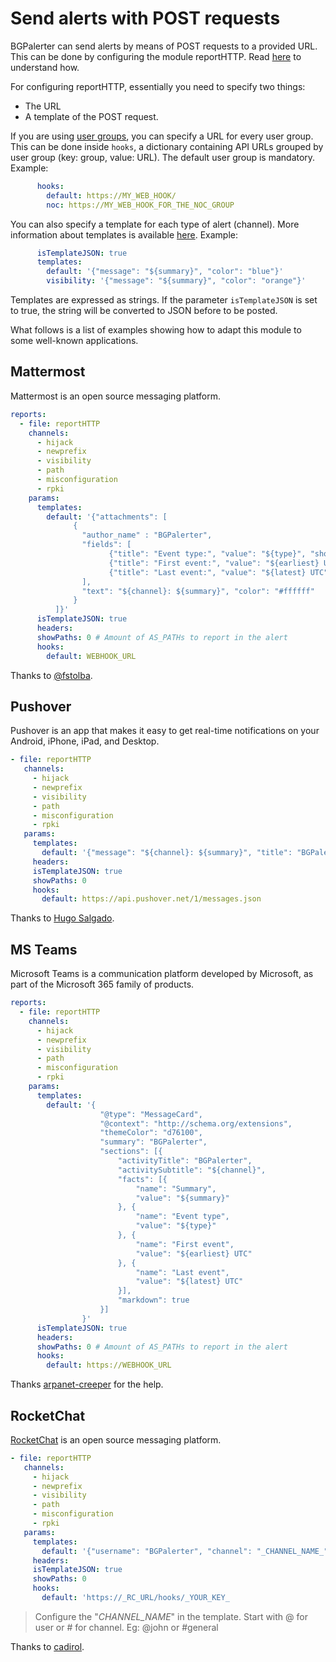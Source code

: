 # Send alerts with POST requests

BGPalerter can send alerts by means of POST requests to a provided URL.
This can be done by configuring the module reportHTTP. Read [here](configuration.md#reporthttp) to understand how.

For configuring reportHTTP, essentially you need to specify two things: 
* The URL
* A template of the POST request.

If you are using [user groups](usergroups.md), you can specify a URL for every user group. This can be done inside `hooks`, a dictionary containing API URLs grouped by user group (key: group, value: URL).
The default user group is mandatory.  
Example:
```yaml
      hooks:
        default: https://MY_WEB_HOOK/
        noc: https://MY_WEB_HOOK_FOR_THE_NOC_GROUP
```

You can also specify a template for each type of alert (channel). More information about templates is available [here](context.md).
Example:
```yaml
      isTemplateJSON: true
      templates:
        default: '{"message": "${summary}", "color": "blue"}'
        visibility: '{"message": "${summary}", "color": "orange"}'
```

Templates are expressed as strings. If the parameter `isTemplateJSON` is set to true, the string will be converted to JSON before to be posted.

What follows is a list of examples showing how to adapt this module to some well-known applications.


## Mattermost

Mattermost is an open source messaging platform.

```yaml
reports:
  - file: reportHTTP
    channels:
      - hijack
      - newprefix
      - visibility
      - path
      - misconfiguration
      - rpki
    params:
      templates:
        default: '{"attachments": [
              {
                "author_name" : "BGPalerter",
                "fields": [ 
                      {"title": "Event type:", "value": "${type}", "short": "true"},
                      {"title": "First event:", "value": "${earliest} UTC", "short": "true"},
                      {"title": "Last event:", "value": "${latest} UTC", "short": "true"}
                ], 
                "text": "${channel}: ${summary}", "color": "#ffffff"
              }
          ]}'
      isTemplateJSON: true
      headers:
      showPaths: 0 # Amount of AS_PATHs to report in the alert
      hooks:
        default: WEBHOOK_URL
```
Thanks to [@fstolba](https://github.com/nttgin/BGPalerter/issues/81).

## Pushover

Pushover is an app that makes it easy to get real-time notifications on your Android, iPhone, iPad, and Desktop.

```yaml
- file: reportHTTP
   channels:
     - hijack
     - newprefix
     - visibility
     - path
     - misconfiguration
     - rpki
   params:
     templates:
       default: '{"message": "${channel}: ${summary}", "title": "BGPalerter", "priority": "1", "token": "_YOUR_API_TOKEN_HERE_", "user": "_YOUR_USER_KEY_HERE_"}'
     headers:
     isTemplateJSON: true
     showPaths: 0
     hooks:
       default: https://api.pushover.net/1/messages.json
```

Thanks to [Hugo Salgado](https://twitter.com/huguei/status/1278771420525408258).

## MS Teams

Microsoft Teams is a communication platform developed by Microsoft, as part of the Microsoft 365 family of products.

```yaml
reports:
  - file: reportHTTP
    channels:
      - hijack
      - newprefix
      - visibility
      - path
      - misconfiguration
      - rpki
    params:
      templates:
        default: '{
                    "@type": "MessageCard",
                    "@context": "http://schema.org/extensions",
                    "themeColor": "d76100",
                    "summary": "BGPalerter",
                    "sections": [{
                        "activityTitle": "BGPalerter",
                        "activitySubtitle": "${channel}",
                        "facts": [{
                            "name": "Summary",
                            "value": "${summary}"
                        }, {
                            "name": "Event type",
                            "value": "${type}"
                        }, {
                            "name": "First event",
                            "value": "${earliest} UTC"
                        }, {
                            "name": "Last event",
                            "value": "${latest} UTC"
                        }],
                        "markdown": true
                    }]
                }'
      isTemplateJSON: true
      headers:
      showPaths: 0 # Amount of AS_PATHs to report in the alert
      hooks:
        default: https://WEBHOOK_URL
```

Thanks [arpanet-creeper](https://github.com/nttgin/BGPalerter/pull/412) for the help.


## RocketChat

[RocketChat](https://rocket.chat/) is an open source messaging platform.

```yaml
- file: reportHTTP
   channels:
     - hijack
     - newprefix
     - visibility
     - path
     - misconfiguration
     - rpki
   params:
     templates:
       default: '{"username": "BGPalerter", "channel": "_CHANNEL_NAME_", "text": "${channel}: ${summary}"}'
     headers:
     isTemplateJSON: true
     showPaths: 0
     hooks:
       default: 'https://_RC_URL/hooks/_YOUR_KEY_
```

> Configure the "_CHANNEL_NAME_" in the template. Start with @ for user or # for channel. Eg: @john or #general

Thanks to [cadirol](https://github.com/nttgin/BGPalerter/pull/704).
